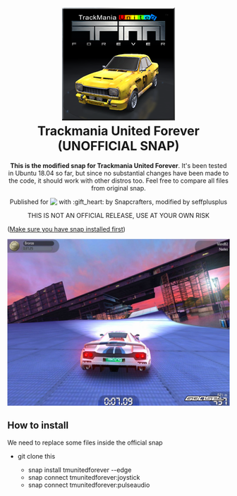 <h1 align="center">
  <img src="snap/gui/tmunitedforever.png" alt="Trackmania United Forever">
  <br />
  Trackmania United Forever (UNOFFICIAL SNAP)
</h1>

<p align="center"><b>This is the modified snap for Trackmania United Forever</b>. It's been tested in Ubuntu 18.04 so far, but since no substantial changes have been made to the code, it should work with other distros too. Feel free to compare all files from original snap.</p>

<p align="center">Published for <img src="http://anything.codes/slack-emoji-for-techies/emoji/tux.png" align="top" width="24" /> with :gift_heart: by Snapcrafters, modified by seffplusplus</p>

<p align="center">
THIS IS NOT AN OFFICIAL RELEASE, USE AT YOUR OWN RISK
</p>

([Make sure you have snap installed first](https://snapcraft.io/docs/core/install))

![Trackmania United Forever](screenshot.jpg?raw=true "Track Mania Nations Forever")

## How to install

  We need to replace some files inside the official snap
  * git clone this








    * snap install tmunitedforever --edge
    * snap connect tmunitedforever:joystick
    * snap connect tmunitedforever:pulseaudio

